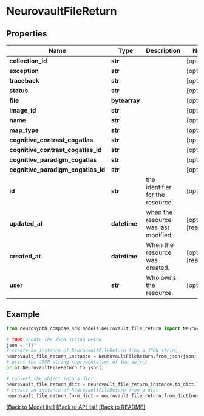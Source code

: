 # NeurovaultFileReturn


## Properties
Name | Type | Description | Notes
------------ | ------------- | ------------- | -------------
**collection_id** | **str** |  | [optional] 
**exception** | **str** |  | [optional] 
**traceback** | **str** |  | [optional] 
**status** | **str** |  | [optional] 
**file** | **bytearray** |  | [optional] 
**image_id** | **str** |  | [optional] 
**name** | **str** |  | [optional] 
**map_type** | **str** |  | [optional] 
**cognitive_contrast_cogatlas** | **str** |  | [optional] 
**cognitive_contrast_cogatlas_id** | **str** |  | [optional] 
**cognitive_paradigm_cogatlas** | **str** |  | [optional] 
**cognitive_paradigm_cogatlas_id** | **str** |  | [optional] 
**id** | **str** | the identifier for the resource. | [optional] 
**updated_at** | **datetime** | when the resource was last modified. | [optional] [readonly] 
**created_at** | **datetime** | When the resource was created. | [optional] [readonly] 
**user** | **str** | Who owns the resource. | [optional] 

## Example

```python
from neurosynth_compose_sdk.models.neurovault_file_return import NeurovaultFileReturn

# TODO update the JSON string below
json = "{}"
# create an instance of NeurovaultFileReturn from a JSON string
neurovault_file_return_instance = NeurovaultFileReturn.from_json(json)
# print the JSON string representation of the object
print NeurovaultFileReturn.to_json()

# convert the object into a dict
neurovault_file_return_dict = neurovault_file_return_instance.to_dict()
# create an instance of NeurovaultFileReturn from a dict
neurovault_file_return_form_dict = neurovault_file_return.from_dict(neurovault_file_return_dict)
```
[[Back to Model list]](../README.md#documentation-for-models) [[Back to API list]](../README.md#documentation-for-api-endpoints) [[Back to README]](../README.md)


